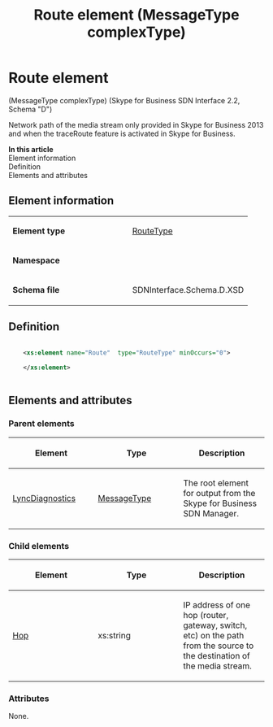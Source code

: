 ﻿---
title: Route element (MessageType complexType) 
TOCTitle: Route element (MessageType complexType)
ms:assetid: 031bb522-650f-fe6f-0dfd-a93c228cf5b1
ms:mtpsurl: https://msdn.microsoft.com/library/Mt170989(v=office.16)
ms:contentKeyID: 65855565
ms.date: 08/24/2015
mtps_version: v=office.16
dev_langs:
- xml
---

# Route element 

(MessageType complexType) (Skype for Business SDN Interface 2.2, Schema "D")

Network path of the media stream only provided in Skype for Business 2013 and when the traceRoute feature is activated in Skype for Business.


**In this article**  
Element information  
Definition  
Elements and attributes  

## Element information

<table>
<colgroup>
<col style="width: 50%" />
<col style="width: 50%" />
</colgroup>
<tbody>
<tr class="odd">
<td><p><strong>Element type</strong></p></td>
<td><p><a href="routetype-complextype-skype-for-business-sdn-interface-2-2-schema-d.md">RouteType</a></p></td>
</tr>
<tr class="even">
<td><p><strong>Namespace</strong></p></td>
<td><p></p></td>
</tr>
<tr class="odd">
<td><p><strong>Schema file</strong></p></td>
<td><p>SDNInterface.Schema.D.XSD</p></td>
</tr>
</tbody>
</table>


## Definition

```xml

    <xs:element name="Route"  type="RouteType" minOccurs="0">
    
    </xs:element>
  
```

## Elements and attributes

### Parent elements

<table>
<colgroup>
<col style="width: 33%" />
<col style="width: 33%" />
<col style="width: 33%" />
</colgroup>
<thead>
<tr class="header">
<th><p>Element</p></th>
<th><p>Type</p></th>
<th><p>Description</p></th>
</tr>
</thead>
<tbody>
<tr class="odd">
<td><p><a href="lyncdiagnostics-element-skype-for-business-sdn-interface-2-2-schema-d.md">LyncDiagnostics</a></p></td>
<td><p><a href="messagetype-complextype-skype-for-business-sdn-interface-2-2-schema-d.md">MessageType</a></p></td>
<td><p>The root element for output from the Skype for Business SDN Manager.</p></td>
</tr>
</tbody>
</table>


### Child elements

<table>
<colgroup>
<col style="width: 33%" />
<col style="width: 33%" />
<col style="width: 33%" />
</colgroup>
<thead>
<tr class="header">
<th><p>Element</p></th>
<th><p>Type</p></th>
<th><p>Description</p></th>
</tr>
</thead>
<tbody>
<tr class="odd">
<td><p><a href="hop-element-routetype-complextype-skype-for-business-sdn-interface-2-2-schema-d.md">Hop</a></p></td>
<td><p>xs:string</p></td>
<td><p>IP address of one hop (router, gateway, switch, etc) on the path from the source to the destination of the media stream.</p></td>
</tr>
</tbody>
</table>


### Attributes

None.

